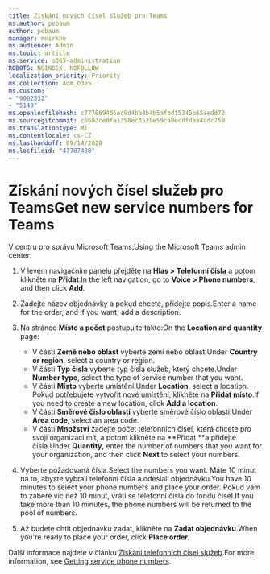 ```yaml
---
title: Získání nových čísel služeb pro Teams
ms.author: pebaum
author: pebaum
manager: mnirkhe
ms.audience: Admin
ms.topic: article
ms.service: o365-administration
ROBOTS: NOINDEX, NOFOLLOW
localization_priority: Priority
ms.collection: Adm_O365
ms.custom:
- "9002532"
- "5140"
ms.openlocfilehash: c777669405ac9d4ba4b4b5afbd15345b65aedd72
ms.sourcegitcommit: c6692ce0fa1358ec3529e59ca0ecdfdea4cdc759
ms.translationtype: MT
ms.contentlocale: cs-CZ
ms.lasthandoff: 09/14/2020
ms.locfileid: "47707488"
---
```

# <a name="get-new-service-numbers-for-teams"></a><span data-ttu-id="b3560-102">Získání nových čísel služeb pro Teams</span><span class="sxs-lookup"><span data-stu-id="b3560-102">Get new service numbers for Teams</span></span>

<span data-ttu-id="b3560-103">V centru pro správu Microsoft Teams:</span><span class="sxs-lookup"><span data-stu-id="b3560-103">Using the Microsoft Teams admin center:</span></span>

1. <span data-ttu-id="b3560-104">V levém navigačním panelu přejděte na **Hlas > Telefonní čísla** a potom klikněte na **Přidat**.</span><span class="sxs-lookup"><span data-stu-id="b3560-104">In the left navigation, go to **Voice > Phone numbers**, and then click **Add**.</span></span>
2. <span data-ttu-id="b3560-105">Zadejte název objednávky a pokud chcete, přidejte popis.</span><span class="sxs-lookup"><span data-stu-id="b3560-105">Enter a name for the order, and if you want, add a description.</span></span>
3. <span data-ttu-id="b3560-106">Na stránce **Místo a počet** postupujte takto:</span><span class="sxs-lookup"><span data-stu-id="b3560-106">On the **Location and quantity** page:</span></span>

    - <span data-ttu-id="b3560-107">V části **Země nebo oblast** vyberte zemi nebo oblast.</span><span class="sxs-lookup"><span data-stu-id="b3560-107">Under **Country or region**, select a country or region.</span></span>
    - <span data-ttu-id="b3560-108">V části **Typ čísla** vyberte typ čísla služeb, který chcete.</span><span class="sxs-lookup"><span data-stu-id="b3560-108">Under **Number type**, select the type of service number that you want.</span></span>
    - <span data-ttu-id="b3560-109">V části **Místo** vyberte umístění.</span><span class="sxs-lookup"><span data-stu-id="b3560-109">Under **Location**, select a location.</span></span> <span data-ttu-id="b3560-110">Pokud potřebujete vytvořit nové umístění, klikněte na **Přidat místo**.</span><span class="sxs-lookup"><span data-stu-id="b3560-110">If you need to create a new location, click **Add a location**.</span></span>
    - <span data-ttu-id="b3560-111">V části **Směrové číslo oblasti** vyberte směrové číslo oblasti.</span><span class="sxs-lookup"><span data-stu-id="b3560-111">Under **Area code**, select an area code.</span></span>
    - <span data-ttu-id="b3560-112">V části **Množství** zadejte počet telefonních čísel, která chcete pro svoji organizaci mít, a potom klikněte na \*\*Přidat \*\*a přidejte čísla.</span><span class="sxs-lookup"><span data-stu-id="b3560-112">Under **Quantity**, enter the number of numbers that you want for your organization, and then click **Next** to select your numbers.</span></span>
    
4. <span data-ttu-id="b3560-113">Vyberte požadovaná čísla.</span><span class="sxs-lookup"><span data-stu-id="b3560-113">Select the numbers you want.</span></span> <span data-ttu-id="b3560-114">Máte 10 minut na to, abyste vybrali telefonní čísla a odeslali objednávku.</span><span class="sxs-lookup"><span data-stu-id="b3560-114">You have 10 minutes to select your phone numbers and place your order.</span></span> <span data-ttu-id="b3560-115">Pokud vám to zabere víc než 10 minut, vrátí se telefonní čísla do fondu čísel.</span><span class="sxs-lookup"><span data-stu-id="b3560-115">If you take more than 10 minutes, the phone numbers will be returned to the pool of numbers.</span></span>
5. <span data-ttu-id="b3560-116">Až budete chtít objednávku zadat, klikněte na **Zadat objednávku**.</span><span class="sxs-lookup"><span data-stu-id="b3560-116">When you're ready to place your order, click **Place order**.</span></span>

<span data-ttu-id="b3560-117">Další informace najdete v článku [Získání telefonních čísel služeb](https://docs.microsoft.com/microsoftteams/getting-service-phone-numbers).</span><span class="sxs-lookup"><span data-stu-id="b3560-117">For more information, see [Getting service phone numbers](https://docs.microsoft.com/microsoftteams/getting-service-phone-numbers).</span></span>
